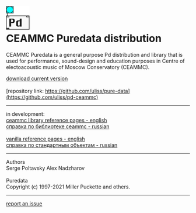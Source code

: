 # <img src="./img/pd-icon-64.png" alt="drawing" width="64"/><br>CEAMMC Puredata distribution

CEAMMC Puredata is a general purpose Pd distribution and library that is used for performance, sound-design and education purposes in Centre of electoacoustic music of Moscow Conservatory (CEAMMC).

[download current version](https://github.com/uliss/pd-ceammc/releases/latest)<br><br>
[repository link: https://github.com/uliss/pure-data](https://github.com/uliss/pd-ceammc)<br>

---
in development:<br>
[ceammc library reference pages - english](help-en/)<br>
[справка по библиотеке ceammc  - russian](help-ru/)<br>
<br>
[vanilla reference pages - english](help-vanilla-en/)<br>
[справка по стандартным объектам - russian](help-vanilla-ru/)<br>

---
Authors<br>
Serge Poltavsky Alex Nadzharov<br>
<br>
Puredata<br>
Copyright (c) 1997-2021 Miller Puckette and others.<br>

---
[report an issue](https://github.com/ceammc/pd-ceammc/issues/new)
